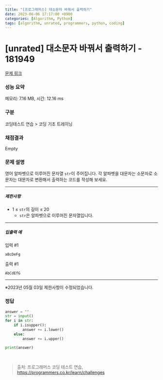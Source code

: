 ```yaml
---
title: "[프로그래머스] 대소문자 바꿔서 출력하기"
date: 2023-06-06 17:17:00 +0900
categories: [Algorithm, Python]
tags: [algorithm, unrated, programmers, python, coding]
---
```


# [unrated] 대소문자 바꿔서 출력하기 - 181949

[문제 링크](https://school.programmers.co.kr/learn/courses/30/lessons/181949)

### 성능 요약

메모리: 7.16 MB, 시간: 12.16 ms

### 구분

코딩테스트 연습 > 코딩 기초 트레이닝

### 채점결과

Empty

### 문제 설명

<p>영어 알파벳으로 이루어진 문자열 <code>str</code>이 주어집니다. 각 알파벳을 대문자는 소문자로 소문자는 대문자로 변환해서 출력하는 코드를 작성해 보세요.</p>

<hr>

<h5>제한사항</h5>

<ul>
<li>1 ≤ <code>str</code>의 길이 ≤ 20

<ul>
<li><code>str</code>은 알파벳으로 이루어진 문자열입니다.</li>
</ul></li>
</ul>

<hr>

<h5>입출력 예</h5>

<p>입력 #1</p>
<div class="highlight"><pre class="codehilite"><code>aBcDeFg
</code></pre></div>
<p>출력 #1</p>
<div class="highlight"><pre class="codehilite"><code>AbCdEfG
</code></pre></div>
<hr>

<p>※2023년 05월 03일 제한사항이 수정되었습니다.</p>

### 정답

```python
answer = ""
str = input()
for i in str:
    if i.isupper():
        answer += i.lower()
    else:
        answer += i.upper()

print(answer)
```

<br>

> 출처: 프로그래머스 코딩 테스트 연습, https://programmers.co.kr/learn/challenges
